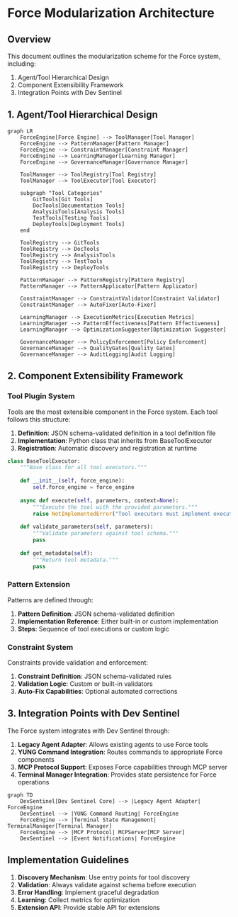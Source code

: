 # Force Modularization Architecture

## Overview

This document outlines the modularization scheme for the Force system, including:
1. Agent/Tool Hierarchical Design
2. Component Extensibility Framework
3. Integration Points with Dev Sentinel

## 1. Agent/Tool Hierarchical Design

```mermaid
graph LR
    ForceEngine[Force Engine] --> ToolManager[Tool Manager]
    ForceEngine --> PatternManager[Pattern Manager]
    ForceEngine --> ConstraintManager[Constraint Manager]
    ForceEngine --> LearningManager[Learning Manager]
    ForceEngine --> GovernanceManager[Governance Manager]
    
    ToolManager --> ToolRegistry[Tool Registry]
    ToolManager --> ToolExecutor[Tool Executor]
    
    subgraph "Tool Categories"
        GitTools[Git Tools]
        DocTools[Documentation Tools]
        AnalysisTools[Analysis Tools]
        TestTools[Testing Tools]
        DeployTools[Deployment Tools]
    end
    
    ToolRegistry --> GitTools
    ToolRegistry --> DocTools
    ToolRegistry --> AnalysisTools
    ToolRegistry --> TestTools
    ToolRegistry --> DeployTools
    
    PatternManager --> PatternRegistry[Pattern Registry]
    PatternManager --> PatternApplicator[Pattern Applicator]
    
    ConstraintManager --> ConstraintValidator[Constraint Validator]
    ConstraintManager --> AutoFixer[Auto-Fixer]
    
    LearningManager --> ExecutionMetrics[Execution Metrics]
    LearningManager --> PatternEffectiveness[Pattern Effectiveness]
    LearningManager --> OptimizationSuggester[Optimization Suggester]
    
    GovernanceManager --> PolicyEnforcement[Policy Enforcement]
    GovernanceManager --> QualityGates[Quality Gates]
    GovernanceManager --> AuditLogging[Audit Logging]
```

## 2. Component Extensibility Framework

### Tool Plugin System

Tools are the most extensible component in the Force system. Each tool follows this structure:

1. **Definition**: JSON schema-validated definition in a tool definition file
2. **Implementation**: Python class that inherits from BaseToolExecutor
3. **Registration**: Automatic discovery and registration at runtime

```python
class BaseToolExecutor:
    """Base class for all tool executors."""
    
    def __init__(self, force_engine):
        self.force_engine = force_engine
        
    async def execute(self, parameters, context=None):
        """Execute the tool with the provided parameters."""
        raise NotImplementedError("Tool executors must implement execute()")
        
    def validate_parameters(self, parameters):
        """Validate parameters against tool schema."""
        pass
        
    def get_metadata(self):
        """Return tool metadata."""
        pass
```

### Pattern Extension

Patterns are defined through:
1. **Pattern Definition**: JSON schema-validated definition
2. **Implementation Reference**: Either built-in or custom implementation
3. **Steps**: Sequence of tool executions or custom logic

### Constraint System

Constraints provide validation and enforcement:
1. **Constraint Definition**: JSON schema-validated rules
2. **Validation Logic**: Custom or built-in validators
3. **Auto-Fix Capabilities**: Optional automated corrections

## 3. Integration Points with Dev Sentinel

The Force system integrates with Dev Sentinel through:

1. **Legacy Agent Adapter**: Allows existing agents to use Force tools
2. **YUNG Command Integration**: Routes commands to appropriate Force components
3. **MCP Protocol Support**: Exposes Force capabilities through MCP server
4. **Terminal Manager Integration**: Provides state persistence for Force operations

```mermaid
graph TD
    DevSentinel[Dev Sentinel Core] --> |Legacy Agent Adapter| ForceEngine
    DevSentinel --> |YUNG Command Routing| ForceEngine
    ForceEngine --> |Terminal State Management| TerminalManager[Terminal Manager]
    ForceEngine --> |MCP Protocol| MCPServer[MCP Server]
    DevSentinel --> |Event Notifications| ForceEngine
```

## Implementation Guidelines

1. **Discovery Mechanism**: Use entry points for tool discovery
2. **Validation**: Always validate against schema before execution
3. **Error Handling**: Implement graceful degradation
4. **Learning**: Collect metrics for optimization
5. **Extension API**: Provide stable API for extensions
